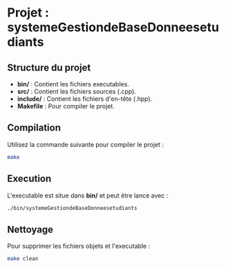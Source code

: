 # Projet : systemeGestiondeBaseDonneesetudiants

## Structure du projet
- **bin/** : Contient les fichiers executables.
- **src/** : Contient les fichiers sources (.cpp).
- **include/** : Contient les fichiers d'en-tête (.hpp).
- **Makefile** : Pour compiler le projet.

## Compilation
Utilisez la commande suivante pour compiler le projet :
```sh
make
```

## Execution
L'executable est situe dans **bin/** et peut être lance avec :
```sh
./bin/systemeGestiondeBaseDonneesetudiants
```

## Nettoyage
Pour supprimer les fichiers objets et l'executable :
```sh
make clean
```
